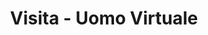 ---
layout: event
categories: eventolocale
title:  "Visita - Uomo Virtuale"
CL: Bologna
locandina: /img/eventilocali/2017-BO-uomovirtuale/locandina.pdf
gallery:
report:
facebook: 
link: 
---